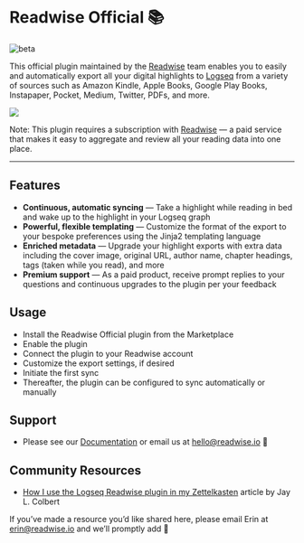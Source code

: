 # Readwise Official 📚

![beta](https://img.shields.io/badge/version-beta-orange)

This official plugin maintained by the [Readwise](https://readwise.io) team enables you to easily and automatically export all your digital highlights to [Logseq](https://logseq.com) from a variety of sources such as Amazon Kindle, Apple Books, Google Play Books, Instapaper, Pocket, Medium, Twitter, PDFs, and more.

![](screens/demo.gif)

Note: This plugin requires a subscription with [Readwise](https://readwise.io) — a paid service that makes it easy to aggregate and review all your reading data into one place.

---

## Features

* **Continuous, automatic syncing** — Take a highlight while reading in bed and wake up to the highlight in your Logseq graph
* **Powerful, flexible templating** — Customize the format of the export to your bespoke preferences using the Jinja2 templating language
* **Enriched metadata** — Upgrade your highlight exports with extra data including the cover image, original URL, author name, chapter headings, tags (taken while you read), and more
* **Premium support** — As a paid product, receive prompt replies to your questions and continuous upgrades to the plugin per your feedback

## Usage

* Install the Readwise Official plugin from the Marketplace
* Enable the plugin
* Connect the plugin to your Readwise account
* Customize the export settings, if desired
* Initiate the first sync
* Thereafter, the plugin can be configured to sync automatically or manually

## Support

* Please see our [Documentation](https://help.readwise.io/article/138-how-does-the-readwise-to-logseq-export-integration-work) or email us at hello@readwise.io 🙂


## **Community Resources**

- [How I use the Logseq Readwise plugin in my Zettelkasten](https://wilde-at-heart.garden/pages/how-i-use-the-logseq-readwise-plugin-in-my-zettelkasten/) article by Jay L. Colbert

If you’ve made a resource you’d like shared here, please email Erin at erin@readwise.io and we’ll promptly add 🙂
